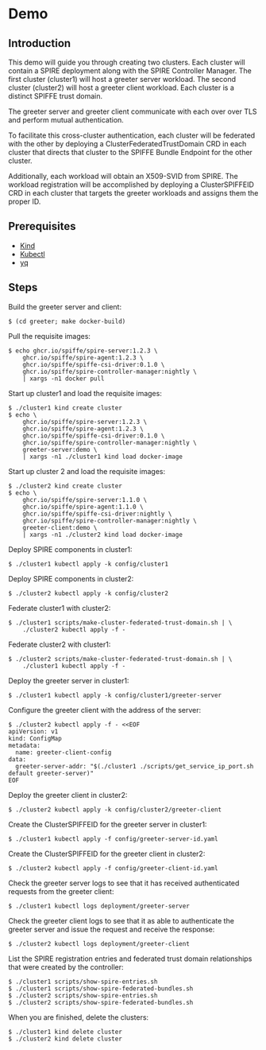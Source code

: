 # Demo

## Introduction

This demo will guide you through creating two clusters. Each cluster will
contain a SPIRE deployment along with the SPIRE Controller Manager. The first
cluster (cluster1) will host a greeter server workload. The second cluster
(cluster2) will host a greeter client workload. Each cluster is a distinct
SPIFFE trust domain.

The greeter server and greeter client communicate with each over over TLS and
perform mutual authentication.

To facilitate this cross-cluster authentication, each cluster will be federated
with the other by deploying a ClusterFederatedTrustDomain CRD in each cluster
that directs that cluster to the SPIFFE Bundle Endpoint for the other cluster.

Additionally, each workload will obtain an X509-SVID from SPIRE. The workload
registration will be accomplished by deploying a ClusterSPIFFEID CRD in each
cluster that targets the greeter workloads and assigns them the proper ID.

## Prerequisites

- [Kind](https://kind.sigs.k8s.io/docs/user/quick-start/#installation)
- [Kubectl](https://kubernetes.io/docs/tasks/tools/)
- [yq](https://github.com/mikefarah/yq)

## Steps

Build the greeter server and client:

    $ (cd greeter; make docker-build)

Pull the requisite images:

    $ echo ghcr.io/spiffe/spire-server:1.2.3 \
        ghcr.io/spiffe/spire-agent:1.2.3 \
        ghcr.io/spiffe/spiffe-csi-driver:0.1.0 \
        ghcr.io/spiffe/spire-controller-manager:nightly \
        | xargs -n1 docker pull

Start up cluster1 and load the requisite images:

    $ ./cluster1 kind create cluster
    $ echo \
        ghcr.io/spiffe/spire-server:1.2.3 \
        ghcr.io/spiffe/spire-agent:1.2.3 \
        ghcr.io/spiffe/spiffe-csi-driver:0.1.0 \
        ghcr.io/spiffe/spire-controller-manager:nightly \
        greeter-server:demo \
        | xargs -n1 ./cluster1 kind load docker-image

Start up cluster 2 and load the requisite images:

    $ ./cluster2 kind create cluster
    $ echo \
        ghcr.io/spiffe/spire-server:1.1.0 \
        ghcr.io/spiffe/spire-agent:1.1.0 \
        ghcr.io/spiffe/spiffe-csi-driver:nightly \
        ghcr.io/spiffe/spire-controller-manager:nightly \
        greeter-client:demo \
        | xargs -n1 ./cluster2 kind load docker-image


Deploy SPIRE components in cluster1:

    $ ./cluster1 kubectl apply -k config/cluster1

Deploy SPIRE components in cluster2:

    $ ./cluster2 kubectl apply -k config/cluster2

Federate cluster1 with cluster2:

    $ ./cluster1 scripts/make-cluster-federated-trust-domain.sh | \
        ./cluster2 kubectl apply -f -

Federate cluster2 with cluster1:

    $ ./cluster2 scripts/make-cluster-federated-trust-domain.sh | \
        ./cluster1 kubectl apply -f -

Deploy the greeter server in cluster1:

    $ ./cluster1 kubectl apply -k config/cluster1/greeter-server

Configure the greeter client with the address of the server:

    $ ./cluster2 kubectl apply -f - <<EOF
    apiVersion: v1
    kind: ConfigMap
    metadata:
      name: greeter-client-config
    data:
      greeter-server-addr: "$(./cluster1 ./scripts/get_service_ip_port.sh default greeter-server)"
    EOF

Deploy the greeter client in cluster2:

    $ ./cluster2 kubectl apply -k config/cluster2/greeter-client

Create the ClusterSPIFFEID for the greeter server in cluster1:

    $ ./cluster1 kubectl apply -f config/greeter-server-id.yaml

Create the ClusterSPIFFEID for the greeter client in cluster2:

    $ ./cluster2 kubectl apply -f config/greeter-client-id.yaml

Check the greeter server logs to see that it has received authenticated
requests from the greeter client:

    $ ./cluster1 kubectl logs deployment/greeter-server

Check the greeter client logs to see that it as able to authenticate
the greeter server and issue the request and receive the response:

    $ ./cluster2 kubectl logs deployment/greeter-client

List the SPIRE registration entries and federated trust domain relationships that were created by the controller:

    $ ./cluster1 scripts/show-spire-entries.sh
    $ ./cluster1 scripts/show-spire-federated-bundles.sh
    $ ./cluster2 scripts/show-spire-entries.sh
    $ ./cluster2 scripts/show-spire-federated-bundles.sh

When you are finished, delete the clusters:

    $ ./cluster1 kind delete cluster
    $ ./cluster2 kind delete cluster
